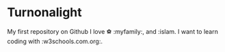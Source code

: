 # Turnonalight
My first repository on Github
I love :soccer: :myfamily:, and :islam.
I want to learn coding with :w3schools.com.org:.
